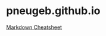 # pneugeb.github.io

[Markdown Cheatsheet](https://github.com/adam-p/markdown-here/wiki/Markdown-Cheatsheet)
